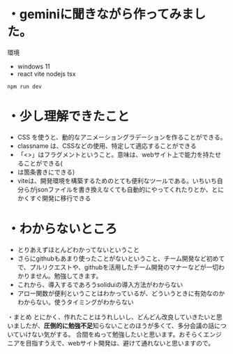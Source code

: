 # ・geminiに聞きながら作ってみました。

環境
- windows 11
- react vite nodejs tsx
```
npm run dev
```
# ・少し理解できたこと

<ul>
<li>CSS を使うと、動的なアニメーショングラデーションを作ることができる。</li>
<li>classname は、CSSなどの使用、特定して適応することができる</li>
<li>「<>」はフラグメントということ。意味は、webサイト上で能力を持たせることができる(<li>は箇条書きにできる)</li>
<li>viteは、開発環境を構築するためのとても便利なツールである。いちいち自分らがjsonファイルを書き換えなくても自動的にやってくれたりとか、とにかくすぐ開発に移行できる</li>
</ul>


# ・わからないところ

<ul>
<li>とりあえずほとんどわかってないということ</li>
<li>さらにgithubもあまり使ったことがないということ、チーム開発など初めてで、プルリクエストや、githubを活用したチーム開発のマナーなどが一切わかりません。勉強してきます。</li>
<li>これから、導入するであろうsoliduiの導入方法がわからない</li>
<li>アロー関数が便利ということはわかっているが、どういうときに有効なのかわからない。使うタイミングがわからない</li>

</ul>


・まとめ
とにかく、作れたことはうれしいし、どんどん改良していきたいと思いましたが、<b>圧倒的に勉強不足</b>知らないことのほうが多くて、多分会議の話についていけない気がする。
合間をぬって勉強したいと思います。おそらくエンジニアを目指すうえで、webサイト開発は、避けて通れないと思いますので。

